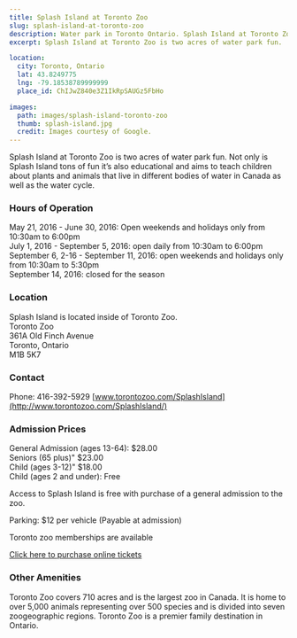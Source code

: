```yaml
---
title: Splash Island at Toronto Zoo
slug: splash-island-at-toronto-zoo
description: Water park in Toronto Ontario. Splash Island at Toronto Zoo is two acres of water park fun.
excerpt: Splash Island at Toronto Zoo is two acres of water park fun.

location:
  city: Toronto, Ontario
  lat: 43.8249775
  lng: -79.18538789999999
  place_id: ChIJwZ840e3Z1IkRpSAUGz5FbHo

images:
  path: images/splash-island-toronto-zoo
  thumb: splash-island.jpg
  credit: Images courtesy of Google.
---
```


Splash Island at Toronto Zoo is two acres of water park fun. Not only is Splash Island tons of fun it’s also educational and aims to teach children about plants and animals that live in different bodies of water in Canada as well as the water cycle. 

### Hours of Operation

May 21, 2016 - June 30, 2016: Open weekends and holidays only from 10:30am to 6:00pm  
July 1, 2016 - September 5, 2016: open daily from 10:30am to 6:00pm  
September 6, 2-16 - September 11, 2016: open weekends and holidays only from 10:30am to 5:30pm  
September 14, 2016: closed for the season 

### Location

Splash Island is located inside of Toronto Zoo.  
Toronto Zoo  
361A Old Finch Avenue  
Toronto, Ontario  
M1B 5K7  

### Contact

Phone: 416-392-5929
[www.torontozoo.com/SplashIsland](http://www.torontozoo.com/SplashIsland/)

### Admission Prices

General Admission (ages 13-64): $28.00  
Seniors (65 plus)" $23.00  
Child (ages 3-12)" $18.00  
Child (ages 2 and under): Free  

Access to Splash Island is free with purchase of a general admission to the zoo.

Parking: $12 per vehicle (Payable at admission)

Toronto zoo memberships are available

[Click here to purchase online tickets](https://tickets.torontozoo.com/purchaseProductSP.aro?sum=Zoo+Admission)

### Other Amenities

Toronto Zoo covers 710 acres and is the largest zoo in Canada. It is home to over 5,000 animals representing over 500 species and is divided into seven zoogeographic regions. Toronto Zoo is a premier family destination in Ontario.
